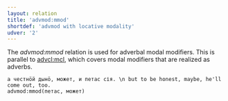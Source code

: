 ```yaml
---
layout: relation
title: 'advmod:mmod'
shortdef: 'advmod with locative modality'
udver: '2'
---
```


The _advmod:mmod_ relation is used for adverbal modal modifiers.
This is parallel to [advcl:mcl](), which covers modal modifiers that are realized as adverbs.

~~~ sdparse
а честнӧй дынӧ, может, и петас сія. \n but to be honest, maybe, he'll come out, too.
advmod:mmod(петас, может)

~~~

<!-- Interlanguage links updated Pá kvě 14 11:08:49 CEST 2021 -->
